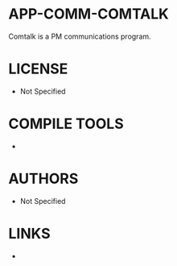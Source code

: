 APP-COMM-COMTALK
================

Comtalk is a PM communications program. 

LICENSE
===============
* Not Specified

COMPILE TOOLS
===============
* 

AUTHORS
===============
* Not Specified

LINKS
===============
* 
